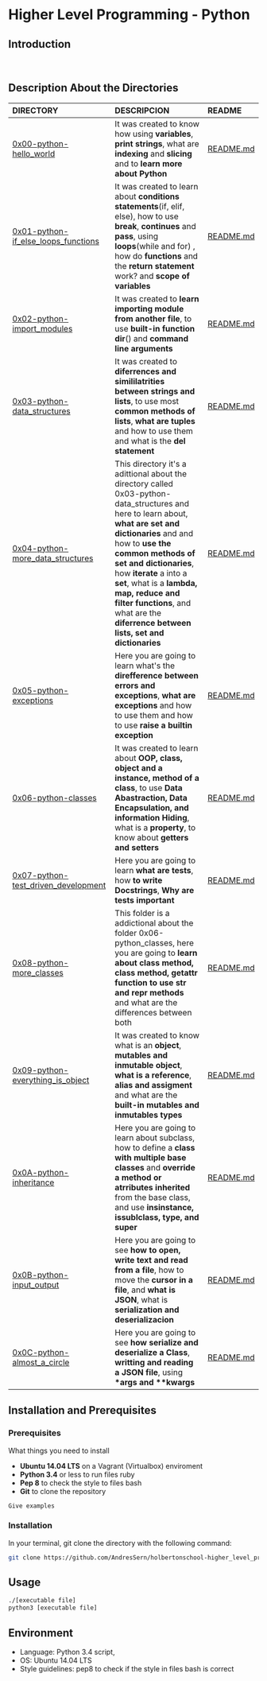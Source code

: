 # Higher Level Programming - Python

## Introduction 

<br/>

## Description About the Directories 

| DIRECTORY | DESCRIPCION | README |
| :--- | :--- | :--- |
|  [0x00-python-hello_world](https://github.com/AndresSern/holbertonschool-higher_level_programming/tree/main/0x00-python-hello_world)| It was created to know how using  **variables**, **print strings**, what are **indexing** and **slicing** and to **learn more about Python**  |  [README.md](https://github.com/AndresSern/holbertonschool-higher_level_programming/blob/main/0x00-python-hello_world/README.md)|
|  [0x01-python-if_else_loops_functions](https://github.com/AndresSern/holbertonschool-higher_level_programming/tree/main/0x01-python-if_else_loops_functions)| It was created to learn about **conditions statements**(if, elif, else), how to use **break**, **continues** and **pass**, using **loops**(while and for) , how do **functions** and the **return statement** work? and **scope of variables** |  [README.md](https://github.com/AndresSern/holbertonschool-higher_level_programming/blob/main/0x01-python-if_else_loops_functions/README.md)|
|  [0x02-python-import_modules](https://github.com/AndresSern/holbertonschool-higher_level_programming/tree/main/0x02-python-import_modules)|It was created to **learn importing  module from another file**, to use **built-in function dir**() and **command line arguments**|  [README.md](https://github.com/AndresSern/holbertonschool-higher_level_programming/blob/main/0x02-python-import_modules/README.md)|
|  [0x03-python-data_structures](https://github.com/AndresSern/holbertonschool-higher_level_programming/tree/main/0x03-python-data_structures)|It was created to **diferrences and simililatrities between strings and lists**, to use most **common methods of lists**, **what are tuples** and how to use them and what is the **del statement**|  [README.md](https://github.com/AndresSern/holbertonschool-higher_level_programming/blob/main/0x03-python-data_structures/README.md)|
|  [0x04-python-more_data_structures](https://github.com/AndresSern/holbertonschool-higher_level_programming/tree/main/0x04-python-more_data_structures)|This directory it's a adittional about the directory called 0x03-python-data_structures and here to learn about, **what are set and dictionaries**  and and how to **use the common methods of set and dictionaries**, how **iterate** a into a **set**, what is a **lambda, map, reduce and filter functions**, and what are the **diferrence between lists, set and dictionaries**  |  [README.md](https://github.com/AndresSern/holbertonschool-higher_level_programming/blob/main/0x04-python-more_data_structures/README.md)|
|  [0x05-python-exceptions](https://github.com/AndresSern/holbertonschool-higher_level_programming/tree/main/0x05-python-exceptions)|Here you are going to learn what's the **direfference between errors and exceptions**,  **what are exceptions** and how to use them and how to use **raise a builtin exception**|  [README.md](https://github.com/AndresSern/holbertonschool-higher_level_programming/blob/main/0x05-python-exceptions/README.md)|
|  [0x06-python-classes](https://github.com/AndresSern/holbertonschool-higher_level_programming/tree/main/0x06-python-classes)|It was created to learn about **OOP, class, object and a instance, method of a class**, to use **Data Abastraction, Data Encapsulation, and information Hiding**, what is a **property**, to know about **getters and setters** |  [README.md](https://github.com/AndresSern/holbertonschool-higher_level_programming/blob/main/0x06-python-classes/README.md)|
|  [0x07-python-test_driven_development](https://github.com/AndresSern/holbertonschool-higher_level_programming/tree/main/0x07-python-test_driven_development)|Here you are going to learn **what are tests**, how **to write Docstrings**, **Why are tests important**|  [README.md](https://github.com/AndresSern/holbertonschool-higher_level_programming/blob/main/0x07-python-test_driven_development/README.md)|
|  [0x08-python-more_classes](https://github.com/AndresSern/holbertonschool-higher_level_programming/tree/main/0x08-python-more_classes)|This folder is a addictional about the folder 0x06-python_classes, here you are going to **learn about class method, class method, getattr function to use __str__ and __repr__ methods** and what are the differences between both|  [README.md](https://github.com/AndresSern/holbertonschool-higher_level_programming/blob/main/0x08-python-more_classes/README.md)|
|  [0x09-python-everything_is_object](https://github.com/AndresSern/holbertonschool-higher_level_programming/tree/main/0x09-python-everything_is_object)| It was created to know what is an **object**, **mutables and inmutable object**, **what is a reference**, **alias and assigment** and what are the **built-in mutables and inmutables types**|  [README.md](https://github.com/AndresSern/holbertonschool-higher_level_programming/blob/main/0x09-python-everything_is_object/README.md)|
|  [0x0A-python-inheritance](https://github.com/AndresSern/holbertonschool-higher_level_programming/tree/main/0x0A-python-inheritance)|Here you are going to learn about subclass, how to define a **class with multiple base classes** and **override a method or atrributes inherited** from the base class, and use **insinstance, issublclass, type, and super**|  [README.md](https://github.com/AndresSern/holbertonschool-higher_level_programming/blob/main/0x0A-python-inheritance/README.md)|
|  [0x0B-python-input_output](https://github.com/AndresSern/holbertonschool-higher_level_programming/tree/main/0x0B-python-input_output)|Here you are going to see **how to open, write text and read from a file**, how to move the **cursor in a file**, and **what is JSON**, what is **serialization and deserializacion**|  [README.md](https://github.com/AndresSern/holbertonschool-higher_level_programming/blob/main/0x0B-python-input_output/README.md)|
|  [0x0C-python-almost_a_circle](https://github.com/AndresSern/holbertonschool-higher_level_programming/tree/main/0x0C-python-almost_a_circle)|Here you are going to see **how serialize and deserialize a Class**, **writting and reading a JSON file**, using **\*args and \*\*kwargs**|  [README.md](https://github.com/AndresSern/holbertonschool-higher_level_programming/tree/main/0x0C-python-almost_a_circle)|


## Installation  and Prerequisites

### Prerequisites

What things you need to install
- **Ubuntu 14.04 LTS** on a Vagrant (Virtualbox) enviroment 
- **Python 3.4** or less to run files ruby 
- **Pep 8** to check the style to files bash
- **Git** to clone the repository

```
Give examples
```
### Installation
In your terminal, git clone the directory with the following command:

```sh
git clone https://github.com/AndresSern/holbertonschool-higher_level_programming.git
```
## Usage 

```sh
./[executable file]
python3 [executable file]
```

## Environment

- Language: Python 3.4 script,  
- OS: Ubuntu 14.04 LTS
- Style guidelines: pep8 to check if the style in files bash is correct
